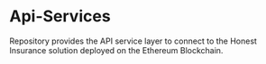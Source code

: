 # Api-Services
Repository provides the API service layer to connect to the Honest Insurance solution deployed on the Ethereum Blockchain.
